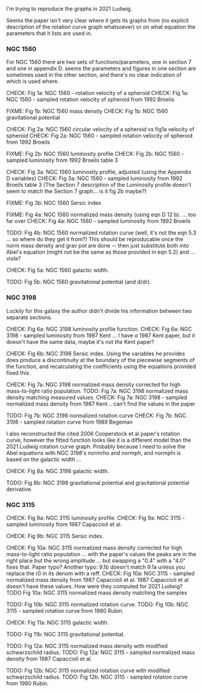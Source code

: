 I'm trying to reproduce the graphs in 2021 Ludwig. 

Seems the paper isn't very clear where it gets its graphs from (no explicit description of the rotation curve graph whatsoever) or on what equation the parameters that it lists are used in.


### NGC 1560 ###

For NGC 1560 there are two sets of functions/parameters, one in section 7 and one in appendix D.  seems the parameters and figures in one section are sometimes used in the other section, and there's no clear indication of which is used where.

CHECK:	Fig 1a: NGC 1560 - rotation velocity of a spheroid
CHECK:	Fig 1a: NGC 1560 - sampled rotation velocity of spheroid from 1992 Broeils 

FIXME:	Fig 1b: NGC 1560 mass density
CHECK:	Fig 1b: NGC 1560 gravitational potential

CHECK:	Fig 2a: NGC 1560 circular velocity of a spheroid vs fig1a velocity of spheroid
CHECK:	Fig 2a: NGC 1560 - sampled rotation velocity of spheroid from 1992 Broeils 

FIXME:	Fig 2b: NGC 1560 luminosity profile	
CHECK:	Fig 2b: NGC 1560 - sampled luminosity from 1992 Broeils table 3

CHECK:	Fig 3a: NGC 1560 luminosity profile, adjusted (using the Appendix D variables)
CHECK:	Fig 3a: NGC 1560 - sampled luminosity from 1992 Broeils table 3
(The Section 7 description of the Luminosity profile doesn't seem to match the Section 7 graph... is it fig 2b maybe?)

FIXME:	Fig 3b: NGC 1560 Sersic index

FIXME:	Fig 4a: NGC 1560 normalized mass density (using eqn D 12 b). ... too far over
CHECK:	Fig 4a: NGC 1560 - sampled luminosity from 1992 Broeils

TODO:	Fig 4b: NGC 1560 normalized rotation curve (well, it's not the eqn 5.3 ... so where do they get it from?)
This should be reproducable once the norm mass density and grav pot are done -- then just substitute both into Abel's equation (might not be the same as those provided in eqn 5.2) and ... viola?

CHECK:	Fig 5a: NGC 1560 galactic width.

TODO:	Fig 5b: NGC 1560 gravitational potential (and d/dr).


### NGC 3198 ###

Luckily for this galaxy the author didn't divide his information between two separate sections.

CHECK:	Fig 6a:	NGC 3198 luminosity profile function.
CHECK:	Fig 6a: NGC 3198 - sampled luminosity from 1987 Kent ... I have *a* 1987 Kent paper, but it doesn't have the same data, maybe it's not *the* Kent paper? 

CHECK:	Fig 6b: NGC 3198 Sersic index. Using the variables he provides does produce a discontinuity at the boundary of the piecewise segments of the function, and recalculating the coefficients using the equations provided fixed this.

CHECK: 	Fig 7a: NGC 3198 normalized mass density corrected for high mass-to-light ratio population.
TODO:	Fig 7a:	NGC 3198 normalized mass density matching measured values.
CHECK:	Fig 7a: NGC 3198 - sampled normalized mass density from 1987 Kent .. can't find the values in the paper

TODO:	Fig 7b: NGC 3198 normalized rotation curve
CHECK:	Fig 7b: NGC 3198 - sampled rotation curve from 1989 Begeman

I also reconstructed the cited 2006 Cooperstock et al paper's rotation curve, however the fitted function looks like it is a different model than the 2021 Ludwig rotation curve graph.
Probably because I need to solve the Abel equations with NGC 3198's normrho and normph, and normphi is based on the galactic width ...

CHECK:	Fig 8a: NGC 3198 galactic width.

TODO:	Fig 8b:	NGC 3198 gravitational potential and gravitational potential derivative.


### NGC 3115 ###

CHECK:	Fig 9a:	NGC 3115 luminosity profile.
CHECK:	Fig 9a: NGC 3115 - sampled luminosity from 1987 Capaccioli et al.

CHECK:	Fig 9b:	NGC 3115 Sersic index.

CHECK:	Fig 10a: NGC 3115 normalized mass density corrected for high mass-to-light ratio population ... with the paper's values the peaks are in the right place but the wrong amplitude ... but swapping a "0.4" with a "4.0" fixes that. Paper typo?  Another typo: 9.1b doesn't match 9.1a unless you replace the r0 in its denom with a reff. 
CHECK:	Fig 10a: NGC 3115 - sampled normalized mass density from 1987 Capaccioli et al.  1987 Capaccioli et al doesn't have these values.  How were they computed for 2021 Ludwig?
TODO	Fig 10a: NGC 3115 normalized mass density matching the samples 

TODO:	Fig 10b: NGC 3115 normalized rotation curve. 
TODO:	Fig 10b: NGC 3115 - sampled rotation curve from 1980 Rubin.

CHECK:	Fig 11a: NGC 3115 galactic width. 

TODO:	Fig 11b: NGC 3115 gravitational potential. 

TODO:	Fig 12a: NGC 3115 normalized mass density with modified schwarzschild radius. 
TODO:	Fig 12a: NGC 3115 - sampled normalized mass density from 1987 Capaccioli et al.

TODO:	Fig 12b: NGC 3115 normalized rotation curve with modified schwarzschild radius. 
TODO:	Fig 12b: NGC 3115 - sampled rotation curve from 1980 Rubin.
